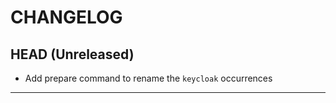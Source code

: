 CHANGELOG
=========

## HEAD (Unreleased)
* Add prepare command to rename the `keycloak` occurrences

---


